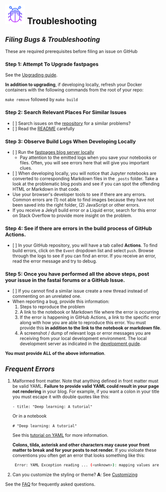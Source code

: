 # ![image info](/docs/assets/icons/icons8-bug-64.png) Troubleshooting

## *Filing Bugs & Troubleshooting*

These are required prerequisites before filing an issue on GitHub

### Step 1: Attempt To Upgrade fastpages

See the [Upgrading guide](https://github.com/AlexRogalsky/object-mappers-playground/blob/master/UPGRADE.md).

**In addition to upgrading**, if developing locally, refresh your Docker containers with the following
commands from the root of your repo:

`make remove` followed by `make build`

### Step 2: Search Relevant Places For Similar Issues

- \[ ] Search issues on the [repository](https://github.com/AlexRogalsky/object-mappers-playground/) for a similar
  problems?
- \[ ] Read the [README](https://github.com/AlexRogalsky/object-mappers-playground/blob/master/README.md)
  carefully

### Step 3: Observe Build Logs When Developing Locally

- \[ ] Run the
  [fastpages blog server locally](https://github.com/AlexRogalskiy/object-mappers-playground/tree/411b3cc78f62a724d9d5eab4c09535e4ed36ceb3/docs/user-guide/DEVELOPMENT.md)
  - Pay attention to the emitted logs when you save your notebooks or files. Often, you will see errors
    here that will give you important clues.
- \[ ] When developing locally, you will notice that Jupyter notebooks are converted to corresponding
  Markdown files in the `_posts` folder. Take a look at the problematic blog posts and see if you can spot
  the offending HTML or Markdown in that code.
- Use your browser's developer tools to see if there are any errors. Common errors are (1) not able to find
  images because they have not been saved into the right folder, (2) JavaScript or other errors.
- If you receive a Jekyll build error or a Liquid error, search for this error on Stack Overflow to provide
  more insight on the problem.

### Step 4: See if there are errors in the build process of GitHub Actions.

- \[ ] In your GitHub repository, you will have a tab called **Actions**. To find build errors, click on the
  `Event` dropdown list and select `push`. Browse through the logs to see if you can find an error. If you
  receive an error, read the error message and try to debug.

### Step 5: Once you have performed all the above steps, post your issue in the fastai forums or a GitHub Issue.

- \[ ] If you cannot find a similar issue create a new thread instead of commenting on an unrelated one.
- When reporting a bug, provide this information:
  1. Steps to reproduce the problem
  2. A link to the notebook or Markdown file where the error is occurring
  3. If the error is happening in GitHub Actions, a link to the specific error along with how you are able
     to reproduce this error. You must provide this **in addition to the link to the notebook or markdown
     file**.
  4. A screenshot / dump of relevant logs or error messages you are receiving from your local development
     environment. The local development server as indicated in the
     [development guide](https://github.com/fastai/fastpages/blob/master/\_fastpages_docs/DEVELOPMENT.md).

**You must provide ALL of the above information**.

## *Frequent Errors*

1. Malformed front matter. Note that anything defined in front matter must be valid YAML. **Failure to provide
   valid YAML could result in your page not rendering** in your blog. For example, if you want a colon in your
   title you must escape it with double quotes like this:

   `- title: "Deep learning: A tutorial"`

   Or in a notebook

   `# "Deep learning: A tutorial"`

   See this [tutorial on YAML](https://rollout.io/blog/yaml-tutorial-everything-you-need-get-started/) for
   more information.

   **Colons, tilda, asterisk and other characters may cause your front matter to break and for your posts to
   not render.** If you violoate these conventions you often get an error that looks something like this:

   ```bash
    Error: YAML Exception reading ... (<unknown>): mapping values are not allowed
   ```

2. Can you customize the styling or theme? **A**: See
   [Customizing](https://github.com/AlexRogalskiy/object-mappers-playground#customizing-fastpages)

See the [FAQ](https://github.com/AlexRogalskiy/object-mappers-playground#faq) for frequently asked questions.
